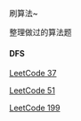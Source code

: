 刷算法~

整理做过的算法题

#### DFS

[LeetCode 37](DFS/LeetCode37.md)

[LeetCode 51](DFS/LeetCode51.md)

[LeetCode 199](DFS/Leetcode199.md)

